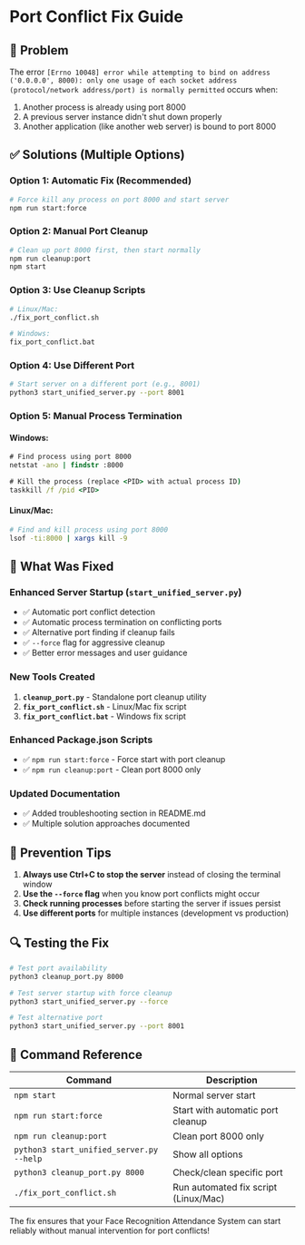 # Port Conflict Fix Guide

## 🚨 Problem
The error `[Errno 10048] error while attempting to bind on address ('0.0.0.0', 8000): only one usage of each socket address (protocol/network address/port) is normally permitted` occurs when:

1. Another process is already using port 8000
2. A previous server instance didn't shut down properly
3. Another application (like another web server) is bound to port 8000

## ✅ Solutions (Multiple Options)

### Option 1: Automatic Fix (Recommended)
```bash
# Force kill any process on port 8000 and start server
npm run start:force
```

### Option 2: Manual Port Cleanup
```bash
# Clean up port 8000 first, then start normally
npm run cleanup:port
npm start
```

### Option 3: Use Cleanup Scripts
```bash
# Linux/Mac:
./fix_port_conflict.sh

# Windows:
fix_port_conflict.bat
```

### Option 4: Use Different Port
```bash
# Start server on a different port (e.g., 8001)
python3 start_unified_server.py --port 8001
```

### Option 5: Manual Process Termination

#### Windows:
```cmd
# Find process using port 8000
netstat -ano | findstr :8000

# Kill the process (replace <PID> with actual process ID)
taskkill /f /pid <PID>
```

#### Linux/Mac:
```bash
# Find and kill process using port 8000
lsof -ti:8000 | xargs kill -9
```

## 🔧 What Was Fixed

### Enhanced Server Startup (`start_unified_server.py`)
- ✅ Automatic port conflict detection
- ✅ Automatic process termination on conflicting ports
- ✅ Alternative port finding if cleanup fails
- ✅ `--force` flag for aggressive cleanup
- ✅ Better error messages and user guidance

### New Tools Created
1. **`cleanup_port.py`** - Standalone port cleanup utility
2. **`fix_port_conflict.sh`** - Linux/Mac fix script
3. **`fix_port_conflict.bat`** - Windows fix script

### Enhanced Package.json Scripts
- ✅ `npm run start:force` - Force start with port cleanup
- ✅ `npm run cleanup:port` - Clean port 8000 only

### Updated Documentation
- ✅ Added troubleshooting section in README.md
- ✅ Multiple solution approaches documented

## 🎯 Prevention Tips

1. **Always use Ctrl+C to stop the server** instead of closing the terminal window
2. **Use the `--force` flag** when you know port conflicts might occur
3. **Check running processes** before starting the server if issues persist
4. **Use different ports** for multiple instances (development vs production)

## 🔍 Testing the Fix

```bash
# Test port availability
python3 cleanup_port.py 8000

# Test server startup with force cleanup
python3 start_unified_server.py --force

# Test alternative port
python3 start_unified_server.py --port 8001
```

## 📝 Command Reference

| Command | Description |
|---------|-------------|
| `npm start` | Normal server start |
| `npm run start:force` | Start with automatic port cleanup |
| `npm run cleanup:port` | Clean port 8000 only |
| `python3 start_unified_server.py --help` | Show all options |
| `python3 cleanup_port.py 8000` | Check/clean specific port |
| `./fix_port_conflict.sh` | Run automated fix script (Linux/Mac) |

The fix ensures that your Face Recognition Attendance System can start reliably without manual intervention for port conflicts!